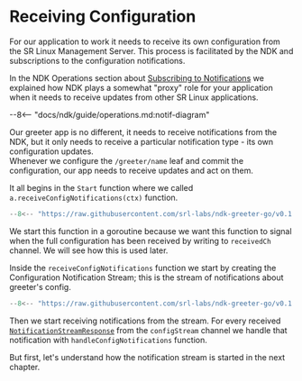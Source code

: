 # Receiving Configuration

For our application to work it needs to receive its own configuration from the SR Linux Management Server. This process is facilitated by the NDK and subscriptions to the configuration notifications.

In the NDK Operations section about [Subscribing to Notifications][operations-subscr-to-notif] we explained how NDK plays a somewhat "proxy" role for your application when it needs to receive updates from other SR Linux applications.

--8<-- "docs/ndk/guide/operations.md:notif-diagram"

Our greeter app is no different, it needs to receive notifications from the NDK, but it only needs to receive a particular notification type - its own configuration updates.  
Whenever we configure the `/greeter/name` leaf and commit the configuration, our app needs to receive updates and act on them.

It all begins in the `Start` function where we called `a.receiveConfigNotifications(ctx)` function.

```{.go title="greeter/app.go" hl_lines="2"}
--8<-- "https://raw.githubusercontent.com/srl-labs/ndk-greeter-go/v0.1.0/greeter/app.go:app-start"
```

We start this function in a goroutine because we want this function to signal when the full configuration has been received by writing to `receivedCh` channel. We will see how this is used later.

Inside the `receiveConfigNotifications` function we start by creating the Configuration Notification Stream; this is the stream of notifications about greeter's config.

```{.go title="greeter/config.go"}
--8<-- "https://raw.githubusercontent.com/srl-labs/ndk-greeter-go/v0.1.0/greeter/config.go:rcv-cfg-notif"
```

Then we start receiving notifications from the stream. For every received [`NotificationStreamResponse`][notif_stream_resp_doc] from the `configStream` channel we handle that notification with `handleConfigNotifications` function.

But first, let's understand how the notification stream is started in the next chapter.

[operations-subscr-to-notif]: ../../../operations.md#subscribing-to-notifications
[notif_stream_resp_doc]: https://ndk.srlinux.dev/doc/sdk#NotificationStreamResponse

